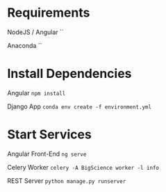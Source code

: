 # Requirements

NodeJS / Angular
``

Anaconda
``

# Install Dependencies

Angular
`npm install`

Django App
`conda env create -f environment.yml`

# Start Services

Angular Front-End
`ng serve`

Celery Worker
`celery -A BigScience worker -l info`

REST Server
`python manage.py runserver`